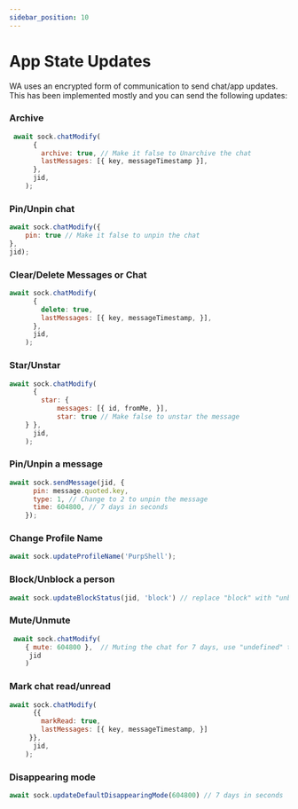 ```yaml
---
sidebar_position: 10
---
```


# App State Updates
WA uses an encrypted form of communication to send chat/app updates. This has been implemented mostly and you can send the following updates:

### Archive

```javascript
 await sock.chatModify(
      {
        archive: true, // Make it false to Unarchive the chat
        lastMessages: [{ key, messageTimestamp }],
      },
      jid,
    );
```

### Pin/Unpin chat

```javascript
await sock.chatModify({ 
    pin: true // Make it false to unpin the chat
}, 
jid);
```

### Clear/Delete Messages or Chat

```javascript
await sock.chatModify(
      {
        delete: true,
        lastMessages: [{ key, messageTimestamp, }],
      },
      jid,
    );
```

### Star/Unstar

```javascript
await sock.chatModify(
      { 
        star: { 
            messages: [{ id, fromMe, }], 
            star: true // Make false to unstar the message
    } },
      jid,
    );
```

### Pin/Unpin a message

```javascript
await sock.sendMessage(jid, {
      pin: message.quoted.key,
      type: 1, // Change to 2 to unpin the message
      time: 604800, // 7 days in seconds
    });
```

### Change Profile Name

```javascript
await sock.updateProfileName('PurpShell');
```

### Block/Unblock a person

```javascript
await sock.updateBlockStatus(jid, 'block') // replace "block" with "unblock" to unblock a user
```

### Mute/Unmute

```javascript
 await sock.chatModify(
    { mute: 604800 },  // Muting the chat for 7 days, use "undefined" to unmute it
     jid
    )
```

### Mark chat read/unread

```javascript
await sock.chatModify(
      {{ 
        markRead: true,
        lastMessages: [{ key, messageTimestamp, }]
     }},
      jid,
    );
```
### Disappearing mode

```javascript
await sock.updateDefaultDisappearingMode(604800) // 7 days in seconds
```